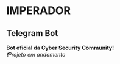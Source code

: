 <h1>IMPERADOR</h1>
<h2>Telegram Bot</h2>

<b>Bot oficial da Cyber Security Community!</b></br>
<i>❗Projeto em andamento</i>
